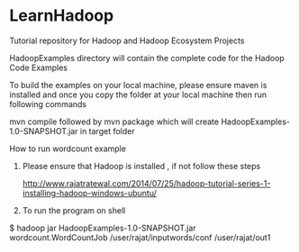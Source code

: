 LearnHadoop
===========

Tutorial repository for Hadoop and Hadoop Ecosystem Projects

HadoopExamples directory will contain the complete code for the Hadoop Code Examples

To build the examples on your local machine, please ensure maven is installed and once you copy the folder at your local machine then run following commands

mvn compile followed by mvn package which will create HadoopExamples-1.0-SNAPSHOT.jar in target folder

How to run wordcount example

1) Please ensure that Hadoop is installed , if not follow these steps

   http://www.rajatratewal.com/2014/07/25/hadoop-tutorial-series-1-installing-hadoop-windows-ubuntu/ 

2) To run the program on shell

$ hadoop jar HadoopExamples-1.0-SNAPSHOT.jar wordcount.WordCountJob /user/rajat/inputwords/conf /user/rajat/out1
